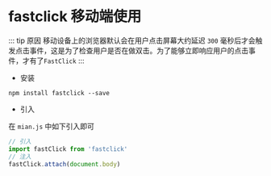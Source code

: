 # fastclick 移动端使用

::: tip 原因
移动设备上的浏览器默认会在用户点击屏幕大约延迟 `300` 毫秒后才会触发点击事件，这是为了检查用户是否在做双击。为了能够立即响应用户的点击事件，才有了`FastClick`
:::

- 安装

`npm install fastclick --save`

- 引入

在 `mian.js` 中如下引入即可

```js
// 引入
import fastClick from 'fastclick'
// 注入
fastClick.attach(document.body)
```